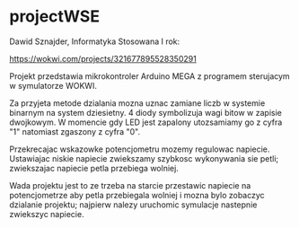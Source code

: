 # projectWSE

Dawid Sznajder, Informatyka Stosowana I rok:

https://wokwi.com/projects/321677895528350291

Projekt przedstawia mikrokontroler Arduino MEGA z programem sterujacym
w symulatorze WOKWI. 

Za przyjeta metode dzialania mozna uznac zamiane liczb w systemie binarnym
na system dziesietny. 4 diody symbolizuja wagi bitow w zapisie dwojkowym.
W momencie gdy LED jest zapalony utozsamiamy go z cyfra "1" natomiast zgaszony
z cyfra "0".

Przekrecajac wskazowke potencjometru mozemy regulowac napiecie. Ustawiajac
niskie napiecie zwiekszamy szybkosc wykonywania sie petli; zwiekszajac
napiecie petla przebiega wolniej.

Wada projektu jest to ze trzeba na starcie przestawic napiecie na
potencjometrze aby petla przebiegala wolniej i mozna bylo zobaczyc 
dzialanie projektu; najpierw nalezy uruchomic symulacje nastepnie
zwiekszyc napiecie.
